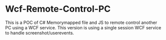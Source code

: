 # Wcf-Remote-Control-PC
This is a POC of C# Memorymapped file and JS to remote control another PC using a WCF service.
This version is using a single session WCF service to handle screenshot/userevents.


